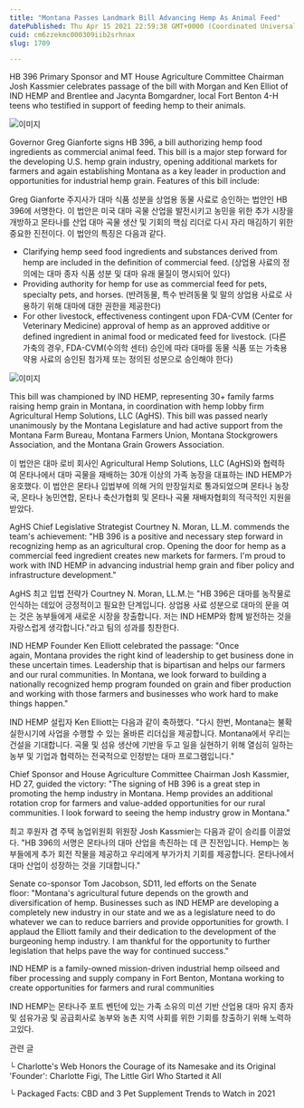 ```yaml
---
title: "Montana Passes Landmark Bill Advancing Hemp As Animal Feed"
datePublished: Thu Apr 15 2021 22:59:38 GMT+0000 (Coordinated Universal Time)
cuid: cm6zzekmc000309iib2srhnax
slug: 1709

---
```



HB 396 Primary Sponsor and MT House Agriculture Committee Chairman Josh Kassmier celebrates passage of the bill with Morgan and Ken Elliot of IND HEMP and Brentlee and Jacynta Bomgardner, local Fort Benton 4-H teens who testified in support of feeding hemp to their animals.

![이미지](https://cdn.hashnode.com/res/hashnode/image/upload/v1739248083701/dd577d70-7317-42e5-b15c-af956941b428.jpeg)

Governor Greg Gianforte signs HB 396, a bill authorizing hemp food ingredients as commercial animal feed. This bill is a major step forward for the developing U.S. hemp grain industry, opening additional markets for farmers and again establishing Montana as a key leader in production and opportunities for industrial hemp grain. Features of this bill include:

Greg Gianforte 주지사가 대마 식품 성분을 상업용 동물 사료로 승인하는 법안인 HB 396에 서명한다. 이 법안은 미국 ​​대마 곡물 산업을 발전시키고 농민을 위한 추가 시장을 개방하고 몬타나를 산업 대마 곡물 생산 및 기회의 핵심 리더로 다시 자리 매김하기 위한 중요한 진전이다. 이 법안의 특징은 다음과 같다.

- Clarifying hemp seed food ingredients and substances derived from hemp are included in the definition of commercial feed. (상업용 사료의 정의에는 대마 종자 식품 성분 및 대마 유래 물질이 명시되어 있다)
- Providing authority for hemp for use as commercial feed for pets, specialty pets, and horses. (반려동물, 특수 반려동물 및 말의 상업용 사료로 사용하기 위해 대마에 대한 권한을 제공한다)
- For other livestock, effectiveness contingent upon FDA-CVM (Center for Veterinary Medicine) approval of hemp as an approved additive or defined ingredient in animal food or medicated feed for livestock. (다른 가축의 경우, FDA-CVM(수의학 센터) 승인에 따라 대마를 동물 식품 또는 가축용 약용 사료의 승인된 첨가제 또는 정의된 성분으로 승인해야 한다)

![이미지](https://cdn.hashnode.com/res/hashnode/image/upload/v1739248085382/0a7feec3-b421-4fdc-b8e2-21032b48eda7.jpeg)

This bill was championed by IND HEMP, representing 30+ family farms raising hemp grain in Montana, in coordination with hemp lobby firm Agricultural Hemp Solutions, LLC (AgHS). This bill was passed nearly unanimously by the Montana Legislature and had active support from the Montana Farm Bureau, Montana Farmers Union, Montana Stockgrowers Association, and the Montana Grain Growers Association.

이 법안은 대마 로비 회사인 Agricultural Hemp Solutions, LLC (AgHS)와 협력하여 몬타나에서 대마 곡물을 재배하는 30개 이상의 가족 농장을 대표하는 IND HEMP가 옹호했다. 이 법안은 몬타나 입법부에 의해 거의 만장일치로 통과되었으며 몬타나 농장국, 몬타나 농민연합, 몬타나 축산가협회 및 몬타나 곡물 재배자협회의 적극적인 지원을 받았다.

AgHS Chief Legislative Strategist Courtney N. Moran, LL.M. commends the team's achievement: "HB 396 is a positive and necessary step forward in recognizing hemp as an agricultural crop. Opening the door for hemp as a commercial feed ingredient creates new markets for farmers. I'm proud to work with IND HEMP in advancing industrial hemp grain and fiber policy and infrastructure development."

AgHS 최고 입법 전략가 Courtney N. Moran, LL.M.는 "HB 396은 대마를 농작물로 인식하는 데있어 긍정적이고 필요한 단계입니다. 상업용 사료 성분으로 대마의 문을 여는 것은 농부들에게 새로운 시장을 창출합니다. 저는 IND HEMP와 함께 발전하는 것을 자랑스럽게 생각합니다."라고 팀의 성과를 칭찬한다.

IND HEMP Founder Ken Elliott celebrated the passage: "Once again, Montana provides the right kind of leadership to get business done in these uncertain times. Leadership that is bipartisan and helps our farmers and our rural communities. In Montana, we look forward to building a nationally recognized hemp program founded on grain and fiber production and working with those farmers and businesses who work hard to make things happen."

IND HEMP 설립자 Ken Elliott는 다음과 같이 축하했다. "다시 한번, Montana는 불확실한시기에 사업을 수행할 수 있는 올바른 리더십을 제공합니다. Montana에서 우리는 건설을 기대합니다. 곡물 및 섬유 생산에 기반을 두고 일을 실현하기 위해 열심히 일하는 농부 및 기업과 협력하는 전국적으로 인정받는 대마 프로그램입니다."

Chief Sponsor and House Agriculture Committee Chairman Josh Kassmier, HD 27, guided the victory: "The signing of HB 396 is a great step in promoting the hemp industry in Montana. Hemp provides an additional rotation crop for farmers and value-added opportunities for our rural communities. I look forward to seeing the hemp industry grow in Montana."

최고 후원자 겸 주택 농업위원회 위원장 Josh Kassmier는 다음과 같이 승리를 이끌었다. "HB 396의 서명은 몬타나의 대마 산업을 촉진하는 데 큰 진전입니다. Hemp는 농부들에게 추가 회전 작물을 제공하고 우리에게 부가가치 기회를 제공합니다. 몬타나에서 대마 산업이 성장하는 것을 기대합니다."

Senate co-sponsor Tom Jacobson, SD11, led efforts on the Senate floor: "Montana's agricultural future depends on the growth and diversification of hemp. Businesses such as IND HEMP are developing a completely new industry in our state and we as a legislature need to do whatever we can to reduce barriers and provide opportunities for growth. I applaud the Elliott family and their dedication to the development of the burgeoning hemp industry. I am thankful for the opportunity to further legislation that helps pave the way for continued success."

IND HEMP is a family-owned mission-driven industrial hemp oilseed and fiber processing and supply company in Fort Benton, Montana working to create opportunities for farmers and rural communities

IND HEMP는 몬타나주 포트 벤턴에 있는 가족 소유의 미션 기반 산업용 대마 유지 종자 및 섬유가공 및 공급회사로 농부와 농촌 지역 사회를 위한 기회를 창출하기 위해 노력하고있다.

관련 글

└ Charlotte's Web Honors the Courage of its Namesake and its Original 'Founder': Charlotte Figi, The Little Girl Who Started it All

└ Packaged Facts: CBD and 3 Pet Supplement Trends to Watch in 2021